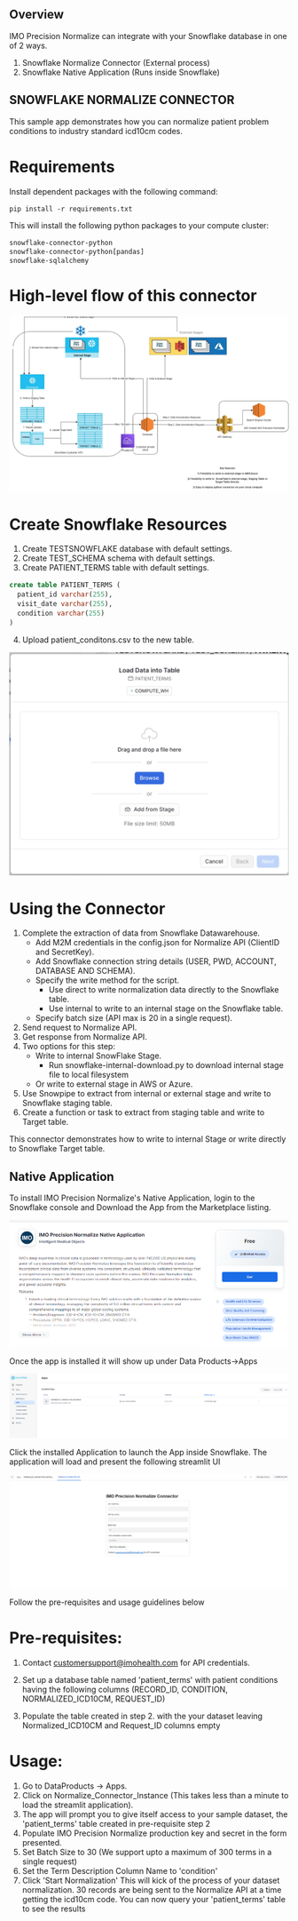 ## Overview
IMO Precision Normalize can integrate with your Snowflake database in one of 2 ways.

1. Snowflake Normalize Connector (External process)
2. Snowflake Native Application (Runs inside Snowflake)

## SNOWFLAKE NORMALIZE CONNECTOR

This sample app demonstrates how you can normalize patient problem conditions to industry standard icd10cm codes. 

# Requirements
Install dependent packages with the following command:

```
pip install -r requirements.txt
```

This will install the following python packages to your compute cluster:

    snowflake-connector-python
    snowflake-connector-python[pandas]
    snowflake-sqlalchemy


# High-level flow of this connector
![High Level Flow](resources/imo-snowflake-connector.drawio.png)

# Create Snowflake Resources
  1. Create TESTSNOWFLAKE database with default settings.
  2. Create TEST_SCHEMA schema with default settings.
  3. Create PATIENT_TERMS table with default settings.
  ```SQL 
  create table PATIENT_TERMS (
    patient_id varchar(255),
    visit_date varchar(255),
    condition varchar(255)
  )
  ```
  4. Upload patient_conditons.csv to the new table.

  ![Add Data](resources/add_data.png)

# Using the Connector
  1. Complete the extraction of data from Snowflake Datawarehouse.
      - Add M2M credentials in the config.json for Normalize API (ClientID and SecretKey).
      - Add Snowflake connection string details (USER, PWD, ACCOUNT, DATABASE AND SCHEMA).
      - Specify the write method for the script.
          * Use direct to write normalization data directly to the Snowflake table.
          * Use internal to write to an internal stage on the Snowflake table.
      - Specify batch size (API max is 20 in a single request).
  2. Send request to Normalize API.
  3. Get response from Normalize API.
  4. Two options for this step:
      - Write to internal SnowFlake Stage.
        * Run snowflake-internal-download.py to download internal stage file to local filesystem
      - Or write to external stage in AWS or Azure.
  5. Use Snowpipe to extract from internal or external stage and write to Snowflake staging table.
  6. Create a function or task to extract from staging table and write to Target table.

This connector demonstrates how to write to internal Stage or write directly to Snowflake Target table.

## Native Application

To install IMO Precision Normalize's Native Application, login to the Snowflake console and  Download the App from the Marketplace listing. 

![alt text](image.png)

Once the app is installed it will show up under Data Products->Apps

![alt text](image-1.png)

Click the installed Application to launch the App inside Snowflake. The application will load and present the following streamlit UI

![alt text](image-2.png)

Follow the pre-requisites and usage guidelines below

# Pre-requisites:
1. Contact customersupport@imohealth.com for API credentials.

1. Set up a database table named 'patient_terms' with patient conditions having the following columns (RECORD_ID, CONDITION, NORMALIZED_ICD10CM, REQUEST_ID)
1. Populate the table created in step 2. with the your dataset leaving Normalized_ICD10CM and Request_ID columns empty

# Usage:
1. Go to DataProducts -> Apps.
1. Click on Normalize_Connector_Instance (This takes less than a minute to load the streamlit application).
1. The app will prompt you to give itself access to your sample dataset, the 'patient_terms' table created in pre-requisite step 2
1. Populate IMO Precision Normalize production key and secret in the form presented.
1. Set Batch Size to 30 (We support upto a maximum of 300 terms in a single request)
1. Set the Term Description Column Name to 'condition'
1. Click 'Start Normalization'
This will kick of the process of your dataset normalization. 30 records are being sent to the Normalize API at a time getting the icd10cm code. You can now query your 'patient_terms' table to see the results